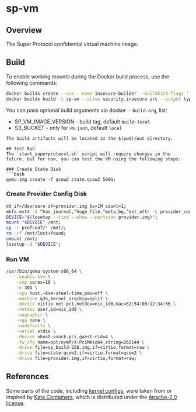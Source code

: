 # sp-vm

## Overview
The Super Protocol confidential virtual machine image.

## Build
To enable working mounts during the Docker build process, use the following commands:
```bash
docker buildx create --use --name insecure-builder --buildkitd-flags '--allow-insecure-entitlement security.insecure'
docker buildx build -t sp-vm --allow security.insecure src --output type=local,dest=./out
```

You can pass optional build arguments via docker `--build-arg`, list:
- SP_VM_IMAGE_VERSION - build tag, default `build-local`
- S3_BUCKET - only for `vm.json`, default `local`
```
The build artifacts will be located in the $(pwd)/out directory.

## Test Run
The `start_superprotocol.sh` script will require changes in the future, but for now, you can test the VM using the following steps:

### Create State Disk
```bash
qemu-img create -f qcow2 state.qcow2 500G;
```

### Create Provider Config Disk
```bash
dd if=/dev/zero of=provider.img bs=1M count=1;
mkfs.ext4 -O ^has_journal,^huge_file,^meta_bg,^ext_attr -L provider_config provider.img;
DEVICE="$(losetup --find --show --partscan provider.img)";
mount "$DEVICE" /mnt;
cp -r profconf/* /mnt/;
rm -rf /mnt/lost+found;
umount /mnt;
losetup -d "$DEVICE";
```

### Run VM
```bash
/usr/bin/qemu-system-x86_64 \
    -enable-kvm \
    -smp cores=10 \
    -m 30G \
    -cpu host,-kvm-steal-time,pmu=off \
    -machine q35,kernel_irqchip=split \
    -device virtio-net-pci,netdev=nic_id0,mac=52:54:00:12:34:56 \
    -netdev user,id=nic_id0 \
    -nographic \
    -vga none \
    -nodefaults \
    -serial stdio \
    -device vhost-vsock-pci,guest-cid=4 \
    -fw_cfg name=opt/ovmf/X-PciMmio64,string=262144 \
    -drive file=sp_build-228.img,if=virtio,format=raw \
    -drive file=state.qcow2,if=virtio,format=qcow2 \
    -drive file=provider.img,if=virtio,format=raw;
```

## References
Some parts of the code, including [kernel configs](src/kernel/files/configs/fragments), were taken from or inspired by [Kata Containers](https://github.com/kata-containers/kata-containers), which is distributed under the [Apache-2.0 license](https://github.com/kata-containers/kata-containers/blob/main/LICENSE).


